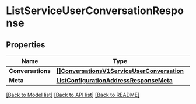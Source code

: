 # ListServiceUserConversationResponse

## Properties

Name | Type | Description | Notes
------------ | ------------- | ------------- | -------------
**Conversations** | [**[]ConversationsV1ServiceUserConversation**](ConversationsV1ServiceUserConversation.md) |  |[optional] 
**Meta** | [**ListConfigurationAddressResponseMeta**](ListConfigurationAddressResponseMeta.md) |  |[optional] 

[[Back to Model list]](../README.md#documentation-for-models) [[Back to API list]](../README.md#documentation-for-api-endpoints) [[Back to README]](../README.md)


